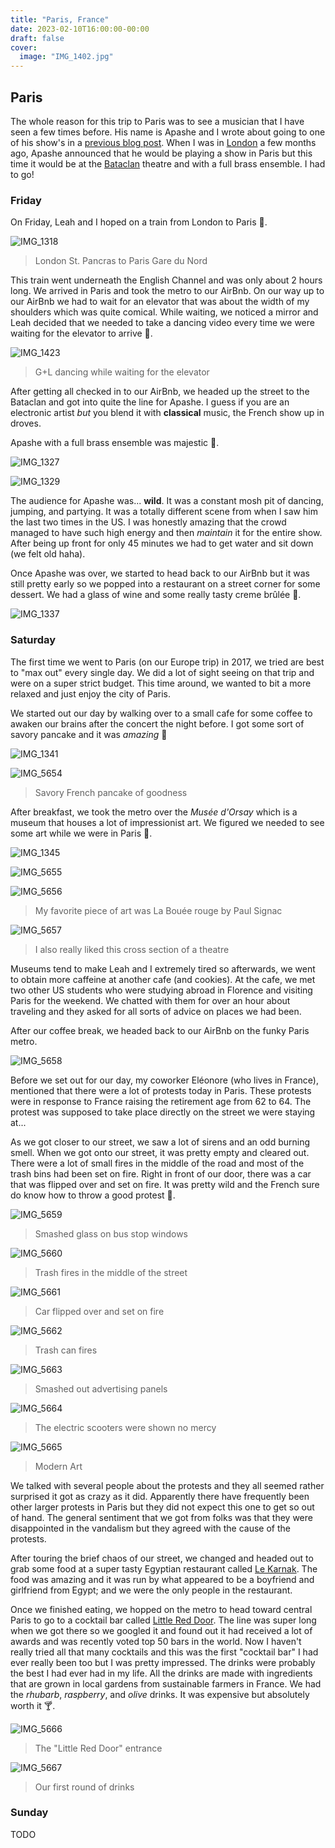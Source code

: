 ```yaml
---
title: "Paris, France"
date: 2023-02-10T16:00:00-00:00
draft: false
cover:
  image: "IMG_1402.jpg"
---
```


## Paris

The whole reason for this trip to Paris was to see a musician that I have seen a few times before. His name is Apashe and I wrote about going to one of his show's in a [previous blog post](/posts/apashe). When I was in [London](/posts/london-and-norway) a few months ago, Apashe announced that he would be playing a show in Paris but this time it would be at the [Bataclan](https://en.wikipedia.org/wiki/Bataclan_(theatre)) theatre and with a full brass ensemble. I had to go!

### Friday

On Friday, Leah and I hoped on a train from London to Paris 🚆.

![IMG_1318](IMG_1318.jpg)

> London St. Pancras to Paris Gare du Nord

This train went underneath the English Channel and was only about 2 hours long. We arrived in Paris and took the metro to our AirBnb. On our way up to our AirBnb we had to wait for an elevator that was about the width of my shoulders which was quite comical. While waiting, we noticed a mirror and Leah decided that we needed to take a dancing video every time we were waiting for the elevator to arrive 💃.

![IMG_1423](IMG_1423.jpg)

> G+L dancing while waiting for the elevator

After getting all checked in to our AirBnb, we headed up the street to the Bataclan and got into quite the line for Apashe. I guess if you are an electronic artist *but* you blend it with **classical** music, the French show up in droves.

Apashe with a full brass ensemble was majestic 🎺.

![IMG_1327](IMG_1327.jpg)

![IMG_1329](IMG_1329.jpg)

The audience for Apashe was... **wild**. It was a constant mosh pit of dancing, jumping, and partying. It was a totally different scene from when I saw him the last two times in the US. I was honestly amazing that the crowd managed to have such high energy and then *maintain* it for the entire show. After being up front for only 45 minutes we had to get water and sit down (we felt old haha).

Once Apashe was over, we started to head back to our AirBnb but it was still pretty early so we popped into a restaurant on a street corner for some dessert. We had a glass of wine and some really tasty creme brûlée 🍷.

![IMG_1337](IMG_1337.jpg)

### Saturday

The first time we went to Paris (on our Europe trip) in 2017, we tried are best to "max out" every single day. We did a lot of sight seeing on that trip and were on a super strict budget. This time around, we wanted to bit a more relaxed and just enjoy the city of Paris.

We started out our day by walking over to a small cafe for some coffee to awaken our brains after the concert the night before. I got some sort of savory pancake and it was *amazing* 🤯

![IMG_1341](IMG_1341.jpg)

![IMG_5654](IMG_5654.jpg)

> Savory French pancake of goodness

After breakfast, we took the metro over the *Musée d'Orsay* which is a museum that houses a lot of impressionist art. We figured we needed to see some art while we were in Paris 🎨.

![IMG_1345](IMG_1345.jpg)

![IMG_5655](IMG_5655.jpg)

![IMG_5656](IMG_5656.jpg)

> My favorite piece of art was La Bouée rouge by Paul Signac

![IMG_5657](IMG_5657.jpg)

> I also really liked this cross section of a theatre

Museums tend to make Leah and I extremely tired so afterwards, we went to obtain more caffeine at another cafe (and cookies). At the cafe, we met two other US students who were studying abroad in Florence and visiting Paris for the weekend. We chatted with them for over an hour about traveling and they asked for all sorts of advice on places we had been.

After our coffee break, we headed back to our AirBnb on the funky Paris metro.

![IMG_5658](IMG_5658.jpg)

Before we set out for our day, my coworker Eléonore (who lives in France), mentioned that there were a lot of protests today in Paris. These protests were in response to France raising the retirement age from 62 to 64. The protest was supposed to take place directly on the street we were staying at...

As we got closer to our street, we saw a lot of sirens and an odd burning smell. When we got onto our street, it was pretty empty and cleared out. There were a lot of small fires in the middle of the road and most of the trash bins had been set on fire. Right in front of our door, there was a car that was flipped over and set on fire. It was pretty wild and the French sure do know how to throw a good protest 🧨.

![IMG_5659](IMG_5659.jpg)

> Smashed glass on bus stop windows

![IMG_5660](IMG_5660.jpg)

> Trash fires in the middle of the street

![IMG_5661](IMG_5661.jpg)

> Car flipped over and set on fire

![IMG_5662](IMG_5662.jpg)

> Trash can fires

![IMG_5663](IMG_5663.jpg)

> Smashed out advertising panels

![IMG_5664](IMG_5664.jpg)

> The electric scooters were shown no mercy

![IMG_5665](IMG_5665.jpg)

> Modern Art

We talked with several people about the protests and they all seemed rather surprised it got as crazy as it did. Apparently there have frequently been other larger protests in Paris but they did not expect this one to get so out of hand. The general sentiment that we got from folks was that they were disappointed in the vandalism but they agreed with the cause of the protests.

After touring the brief chaos of our street, we changed and headed out to grab some food at a super tasty Egyptian restaurant called [Le Karnak](https://goo.gl/maps/NrExqPoJ6KTojZ836). The food was amazing and it was run by what appeared to be a boyfriend and girlfriend from Egypt; and we were the only people in the restaurant.

Once we finished eating, we hopped on the metro to head toward central Paris to go to a cocktail bar called [Little Red Door](https://goo.gl/maps/2DED8oPqo7B4742WA). The line was super long when we got there so we googled it and found out it had received a lot of awards and was recently voted top 50 bars in the world. Now I haven't really tried all that many cocktails and this was the first "cocktail bar" I had ever really been too but I was pretty impressed. The drinks were probably the best I had ever had in my life. All the drinks are made with ingredients that are grown in local gardens from sustainable farmers in France. We had the *rhubarb*, *raspberry*, and *olive* drinks. It was expensive but absolutely worth it 🍸.

![IMG_5666](IMG_5666.jpg)

> The "Little Red Door" entrance

![IMG_5667](IMG_5667.jpg)

> Our first round of drinks

### Sunday

TODO
